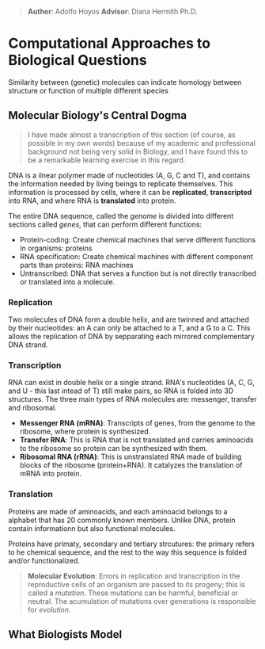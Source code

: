 > **Author**: Adolfo Hoyos
**Advisor**: Diana Hermith Ph.D.

# Computational Approaches to Biological Questions

Similarity between (genetic) molecules can indicate homology between structure or function of multiple different species

## Molecular Biology's Central Dogma

> I have made almost a transcription of this section (of course, as possible in my own words) because of my academic and professional background not being very solid in Biology, and I have found this to be a remarkable learning exercise in this regard. 

DNA is a ilnear polymer made of nucleotides (A, G, C and T), and contains the information needed by living beings to replicate themselves. This information is processed by cells, where it can be **replicated**, **transcripted** into RNA, and where RNA is **translated** into protein.

The entire DNA sequence, called the *genome* is divided into different sections called *genes*, that can perform different functions:

 - Protein-coding: Create chemical machines that serve different functions in organisms: proteins
  - RNA specification: Create chemical machines with different component parts than proteins: RNA machines
  - Untranscribed: DNA that serves a function but is not directly transcribed or translated into a molecule.

### Replication

Two molecules of DNA form a double helix, and are twinned and attached by their nucleotides: an A can only be attached to a T, and a G to a C. This allows the replication of DNA by sepparating each mirrored complementary DNA strand.

### Transcription

RNA can exist in double helix or a single strand. RNA's nucleotides (A, C, G, and U - this last intead of T) still make pairs, so RNA is folded into 3D structures. The three main types of RNA molecules are: messenger, transfer and ribosomal.

 - **Messenger RNA (mRNA)**: Transcripts of genes, from the genome to the ribosome, where protein is synthesized.
  - **Transfer RNA**: This is RNA that is not translated and carries aminoacids to the ribosome so protein can be synthesized with them.
  - **Ribosomal RNA (rRNA)**: This is unstranslated RNA made of building blocks of the ribosome (protein+RNA). It catalyzes the translation of mRNA into protein.
  
### Translation
  
 Proteins are made of aminoacids, and each aminoacid belongs to a alphabet that has 20 commonly known members. Unlike DNA, protein contain informationn but also functional molecules.
 
 Proteins have primaty, secondary and tertiary strcutures: the primary refers to he chemical sequence, and the rest to the way this sequence is folded and/or functionalized.

> **Molecular Evolution**:
Errors in replication and transcription in the reproductive cells of an organism are passed to its progeny; this is called a *mutation*. These mutations can be harmful, beneficial or neutral. The acumulation of mutations over generations is responsible for *evolution*.

## What Biologists Model